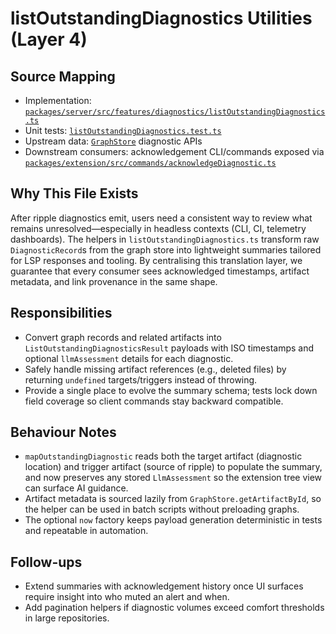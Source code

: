 # listOutstandingDiagnostics Utilities (Layer 4)

## Source Mapping
- Implementation: [`packages/server/src/features/diagnostics/listOutstandingDiagnostics.ts`](../../../packages/server/src/features/diagnostics/listOutstandingDiagnostics.ts)
- Unit tests: [`listOutstandingDiagnostics.test.ts`](../../../packages/server/src/features/diagnostics/listOutstandingDiagnostics.test.ts)
- Upstream data: [`GraphStore`](../../../packages/shared/src/db/graphStore.ts) diagnostic APIs
- Downstream consumers: acknowledgement CLI/commands exposed via [`packages/extension/src/commands/acknowledgeDiagnostic.ts`](../../../packages/extension/src/commands/acknowledgeDiagnostic.ts)

## Why This File Exists
After ripple diagnostics emit, users need a consistent way to review what remains unresolved—especially in headless contexts (CLI, CI, telemetry dashboards). The helpers in `listOutstandingDiagnostics.ts` transform raw `DiagnosticRecord`s from the graph store into lightweight summaries tailored for LSP responses and tooling. By centralising this translation layer, we guarantee that every consumer sees acknowledged timestamps, artifact metadata, and link provenance in the same shape.

## Responsibilities
- Convert graph records and related artifacts into `ListOutstandingDiagnosticsResult` payloads with ISO timestamps and optional `llmAssessment` details for each diagnostic.
- Safely handle missing artifact references (e.g., deleted files) by returning `undefined` targets/triggers instead of throwing.
- Provide a single place to evolve the summary schema; tests lock down field coverage so client commands stay backward compatible.

## Behaviour Notes
- `mapOutstandingDiagnostic` reads both the target artifact (diagnostic location) and trigger artifact (source of ripple) to populate the summary, and now preserves any stored `LlmAssessment` so the extension tree view can surface AI guidance.
- Artifact metadata is sourced lazily from `GraphStore.getArtifactById`, so the helper can be used in batch scripts without preloading graphs.
- The optional `now` factory keeps payload generation deterministic in tests and repeatable in automation.

## Follow-ups
- Extend summaries with acknowledgement history once UI surfaces require insight into who muted an alert and when.
- Add pagination helpers if diagnostic volumes exceed comfort thresholds in large repositories.
